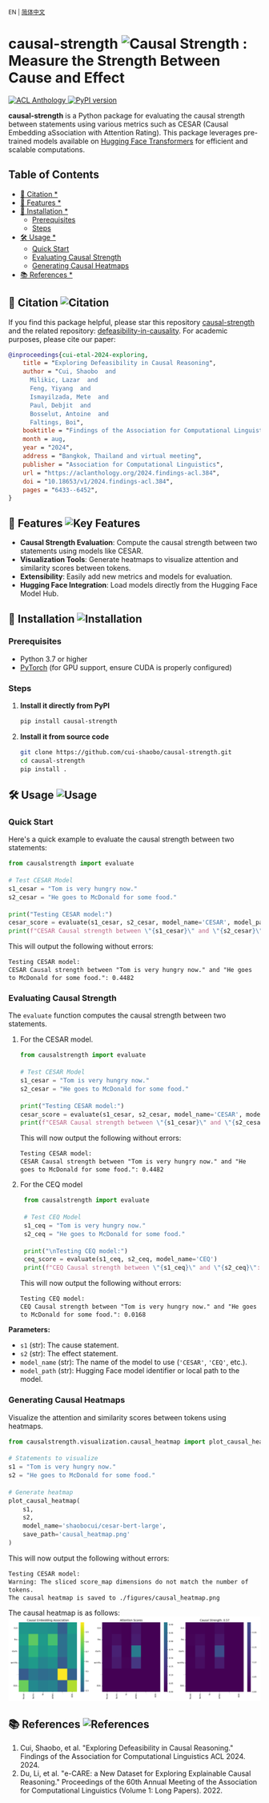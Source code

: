 <small>EN | [简体中文](https://github.com/cui-shaobo/causal-strength/blob/main/README_zh.md) </small>
# causal-strength  ![Causal Strength](https://img.shields.io/badge/causal--strength-%E2%9A%96%EF%B8%8F%20measurement%20of%20causality-blue) : Measure the Strength Between Cause and Effect

<a href="https://aclanthology.org/2024.findings-acl.384/">
    <img src="https://img.shields.io/badge/2024.findings-acl.384-blue.svg?style=flat-square" alt="ACL Anthology" />
</a>
<a href="https://pypi.org/project/causal-strength/">
    <img src="https://img.shields.io/pypi/v/causal-strength?style=flat-square" alt="PyPI version" />
</a>



**causal-strength** is a Python package for evaluating the causal strength between statements using various metrics such as CESAR (Causal Embedding aSsociation
with Attention Rating). This package leverages pre-trained models available on [Hugging Face Transformers](https://huggingface.co/) for efficient and scalable computations.

## Table of Contents

<!-- START doctoc generated TOC please keep comment here to allow auto update -->
<!-- DON'T EDIT THIS SECTION, INSTEAD RE-RUN doctoc TO UPDATE -->

- [📜 Citation *](#-citation-)
- [🌟 Features *](#-features-)
- [🚀 Installation *](#-installation-)
  - [Prerequisites](#prerequisites)
  - [Steps](#steps)
- [🛠️ Usage  *](#-usage--)
  - [Quick Start](#quick-start)
  - [Evaluating Causal Strength](#evaluating-causal-strength)
  - [Generating Causal Heatmaps](#generating-causal-heatmaps)
- [📚 References *](#-references-)

<!-- END doctoc generated TOC please keep comment here to allow auto update -->

## 📜 Citation ![Citation](https://img.shields.io/badge/Citation-Required-green) 

If you find this package helpful, please star this repository [causal-strength](https://github.com/cui-shaobo/causal-strength) and the related repository: [defeasibility-in-causality](https://github.com/cui-shaobo/defeasibility-in-causality). For academic purposes, please cite our paper:

```bibtex
@inproceedings{cui-etal-2024-exploring,
    title = "Exploring Defeasibility in Causal Reasoning",
    author = "Cui, Shaobo  and
      Milikic, Lazar  and
      Feng, Yiyang  and
      Ismayilzada, Mete  and
      Paul, Debjit  and
      Bosselut, Antoine  and
      Faltings, Boi",
    booktitle = "Findings of the Association for Computational Linguistics ACL 2024",
    month = aug,
    year = "2024",
    address = "Bangkok, Thailand and virtual meeting",
    publisher = "Association for Computational Linguistics",
    url = "https://aclanthology.org/2024.findings-acl.384",
    doi = "10.18653/v1/2024.findings-acl.384",
    pages = "6433--6452",
}
```


## 🌟 Features ![Key Features](https://img.shields.io/badge/Key_Features-Highlights-orange) 

- **Causal Strength Evaluation**: Compute the causal strength between two statements using models like CESAR.
- **Visualization Tools**: Generate heatmaps to visualize attention and similarity scores between tokens.
- **Extensibility**: Easily add new metrics and models for evaluation.
- **Hugging Face Integration**: Load models directly from the Hugging Face Model Hub.

## 🚀 Installation ![Installation](https://img.shields.io/badge/Installation-Guide-blue)

### Prerequisites

- Python 3.7 or higher
- [PyTorch](https://pytorch.org/) (for GPU support, ensure CUDA is properly configured)

### Steps

1. **Install it directly from PyPI**
    ```bash
    pip install causal-strength
    ```

2. **Install it from source code**

   ```bash
   git clone https://github.com/cui-shaobo/causal-strength.git
   cd causal-strength
   pip install .
   ```


## 🛠️ Usage  ![Usage](https://img.shields.io/badge/Usage-Instructions-green)

### Quick Start
Here's a quick example to evaluate the causal strength between two statements:

```python
from causalstrength import evaluate

# Test CESAR Model
s1_cesar = "Tom is very hungry now."
s2_cesar = "He goes to McDonald for some food."

print("Testing CESAR model:")
cesar_score = evaluate(s1_cesar, s2_cesar, model_name='CESAR', model_path='shaobocui/cesar-bert-large')
print(f"CESAR Causal strength between \"{s1_cesar}\" and \"{s2_cesar}\": {cesar_score:.4f}")
```

This will output the following without errors:
```plaintext
Testing CESAR model:
CESAR Causal strength between "Tom is very hungry now." and "He goes to McDonald for some food.": 0.4482
```


### Evaluating Causal Strength

The `evaluate` function computes the causal strength between two statements.

1. For the CESAR model. 

    ```python
    from causalstrength import evaluate
    
    # Test CESAR Model
    s1_cesar = "Tom is very hungry now."
    s2_cesar = "He goes to McDonald for some food."
    
    print("Testing CESAR model:")
    cesar_score = evaluate(s1_cesar, s2_cesar, model_name='CESAR', model_path='shaobocui/cesar-bert-large')
    print(f"CESAR Causal strength between \"{s1_cesar}\" and \"{s2_cesar}\": {cesar_score:.4f}")
    ```
   This will now output the following without errors:
    ```plaintext
    Testing CESAR model:
    CESAR Causal strength between "Tom is very hungry now." and "He goes to McDonald for some food.": 0.4482
    ```
2. For the CEQ model
   ```python
    from causalstrength import evaluate

    # Test CEQ Model
    s1_ceq = "Tom is very hungry now."
    s2_ceq = "He goes to McDonald for some food."
    
    print("\nTesting CEQ model:")
    ceq_score = evaluate(s1_ceq, s2_ceq, model_name='CEQ')
    print(f"CEQ Causal strength between \"{s1_ceq}\" and \"{s2_ceq}\": {ceq_score:.4f}")
    ```
   This will now output the following without errors:
    ```plaintext
    Testing CEQ model:
    CEQ Causal strength between "Tom is very hungry now." and "He goes to McDonald for some food.": 0.0168
    ```

**Parameters:**

- `s1` (str): The cause statement.
- `s2` (str): The effect statement.
- `model_name` (str): The name of the model to use (`'CESAR'`, `'CEQ'`, etc.).
- `model_path` (str): Hugging Face model identifier or local path to the model.

### Generating Causal Heatmaps

Visualize the attention and similarity scores between tokens using heatmaps.

```python
from causalstrength.visualization.causal_heatmap import plot_causal_heatmap

# Statements to visualize
s1 = "Tom is very hungry now."
s2 = "He goes to McDonald for some food."

# Generate heatmap
plot_causal_heatmap(
    s1,
    s2,
    model_name='shaobocui/cesar-bert-large',
    save_path='causal_heatmap.png'
)
```
This will now output the following without errors:
```plaintext
Testing CESAR model:
Warning: The sliced score_map dimensions do not match the number of tokens.
The causal heatmap is saved to ./figures/causal_heatmap.png
```

The causal heatmap is as follows: 
![Example Image](https://github.com/cui-shaobo/public-images/raw/main/causal-strength/heatmap.png)




[//]: # (## Acknowledgments)

[//]: # (+ HuggingFace Transformers - For providing the model hub and transformer implementations)

[//]: # (+ PyTorch - For providing the deep learning framework)


## 📚 References ![References](https://img.shields.io/badge/References-Scholarly-green)
1. Cui, Shaobo, et al. "Exploring Defeasibility in Causal Reasoning." Findings of the Association for Computational Linguistics ACL 2024. 2024. 
2. Du, Li, et al. "e-CARE: a New Dataset for Exploring Explainable Causal Reasoning." Proceedings of the 60th Annual Meeting of the Association for Computational Linguistics (Volume 1: Long Papers). 2022.